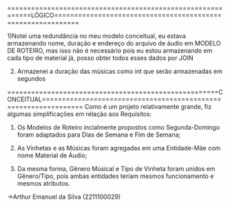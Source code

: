 ============================================================LÓGICO============================================================

1)Notei uma redundância no meu modelo conceitual, eu estava armazenando nome, duração e endereço do arquivo de áudio em MODELO DE ROTEIRO, 
mas isso não é necessário pois eu estou armazenando em cada tipo de material já, posso obter todos esses dados por JOIN

2) Armazenei a duração das músicas como int que serão armazenadas em segundos


=====================================================CONCEITUAL================================================================
Como é um projeto relativamente grande, fiz algumas simplificações em relação aos Requisitos:

1) Os Modelos de Roteiro incialmente propostos como Segunda-Domingo foram adaptados para Dias de Semana e Fim de Semana;

2) As Vinhetas e as Músicas foram agregadas em uma Entidade-Mãe com nome Material de Áudio;

3) Da mesma forma, Gênero Músical e Tipo de Vinheta foram unidos em Gênero/Tipo, pois ambas entidades teriam mesmos funcionamento e mesmos atributos.

->Arthur Emanuel da Silva (2211100029)
                                                                                                                

